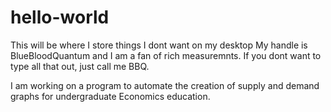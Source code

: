 # hello-world
This will be where I store things I dont want on my desktop
My handle is BlueBloodQuantum and I am a fan of rich measuremnts. If you dont want to type all that out, just call me BBQ.

I am working on a program to automate the creation of supply and demand graphs for undergraduate Economics education.

